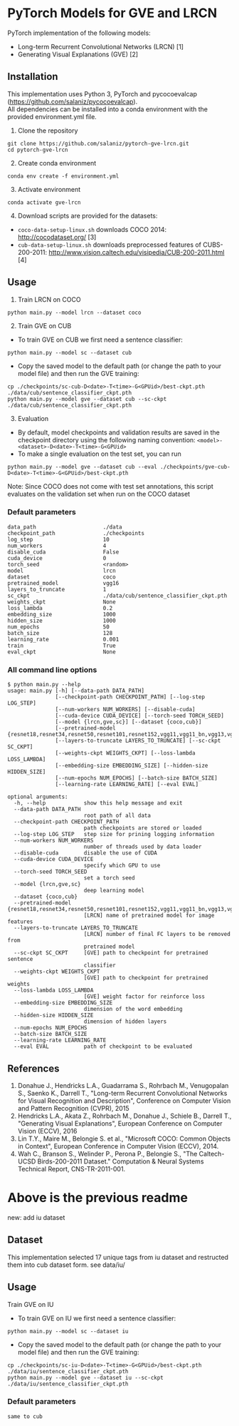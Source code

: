 # PyTorch Models for GVE and LRCN
PyTorch implementation of the following models:
* Long-term Recurrent Convolutional Networks (LRCN) [1]
* Generating Visual Explanations (GVE) [2]

## Installation
This implementation uses Python 3, PyTorch and pycocoevalcap (https://github.com/salaniz/pycocoevalcap).  
All dependencies can be installed into a conda environment with the provided environment.yml file.

1. Clone the repository
```shell
git clone https://github.com/salaniz/pytorch-gve-lrcn.git
cd pytorch-gve-lrcn
```
2. Create conda environment
```shell
conda env create -f environment.yml
```
3. Activate environment
```shell
conda activate gve-lrcn
```
4. Download scripts are provided for the datasets:
* `coco-data-setup-linux.sh` downloads COCO 2014: http://cocodataset.org/ [3]
* `cub-data-setup-linux.sh` downloads preprocessed features of CUBS-200-2011: http://www.vision.caltech.edu/visipedia/CUB-200-2011.html [4]

## Usage
1. Train LRCN on COCO
```
python main.py --model lrcn --dataset coco
```

2. Train GVE on CUB
* To train GVE on CUB we first need a sentence classifier:
```
python main.py --model sc --dataset cub
```
* Copy the saved model to the default path (or change the path to your model file) and then run the GVE training:
```
cp ./checkpoints/sc-cub-D<date>-T<time>-G<GPUid>/best-ckpt.pth ./data/cub/sentence_classifier_ckpt.pth
python main.py --model gve --dataset cub --sc-ckpt ./data/cub/sentence_classifier_ckpt.pth
```

3. Evaluation
* By default, model checkpoints and validation results are saved in the checkpoint directory using the following naming convention: `<model>-<dataset>-D<date>-T<time>-G<GPUid>`
* To make a single evaluation on the test set, you can run
```
python main.py --model gve --dataset cub --eval ./checkpoints/gve-cub-D<date>-T<time>-G<GPUid>/best-ckpt.pth
```
Note: Since COCO does not come with test set annotations, this script evaluates on the validation set when run on the COCO dataset


### Default parameters
```
data_path                     ./data
checkpoint_path               ./checkpoints
log_step                      10
num_workers                   4
disable_cuda                  False
cuda_device                   0
torch_seed                    <random>
model                         lrcn
dataset                       coco
pretrained_model              vgg16
layers_to_truncate            1
sc_ckpt                       ./data/cub/sentence_classifier_ckpt.pth
weights_ckpt                  None
loss_lambda                   0.2
embedding_size                1000
hidden_size                   1000
num_epochs                    50
batch_size                    128
learning_rate                 0.001
train                         True
eval_ckpt                     None
```

### All command line options
```
$ python main.py --help
usage: main.py [-h] [--data-path DATA_PATH]
               [--checkpoint-path CHECKPOINT_PATH] [--log-step LOG_STEP]
               [--num-workers NUM_WORKERS] [--disable-cuda]
               [--cuda-device CUDA_DEVICE] [--torch-seed TORCH_SEED]
               [--model {lrcn,gve,sc}] [--dataset {coco,cub}]
               [--pretrained-model {resnet18,resnet34,resnet50,resnet101,resnet152,vgg11,vgg11_bn,vgg13,vgg13_bn,vgg16,vgg16_bn,vgg19_bn,vgg19}]
               [--layers-to-truncate LAYERS_TO_TRUNCATE] [--sc-ckpt SC_CKPT]
               [--weights-ckpt WEIGHTS_CKPT] [--loss-lambda LOSS_LAMBDA]
               [--embedding-size EMBEDDING_SIZE] [--hidden-size HIDDEN_SIZE]
               [--num-epochs NUM_EPOCHS] [--batch-size BATCH_SIZE]
               [--learning-rate LEARNING_RATE] [--eval EVAL]

optional arguments:
  -h, --help            show this help message and exit
  --data-path DATA_PATH
                        root path of all data
  --checkpoint-path CHECKPOINT_PATH
                        path checkpoints are stored or loaded
  --log-step LOG_STEP   step size for prining logging information
  --num-workers NUM_WORKERS
                        number of threads used by data loader
  --disable-cuda        disable the use of CUDA
  --cuda-device CUDA_DEVICE
                        specify which GPU to use
  --torch-seed TORCH_SEED
                        set a torch seed
  --model {lrcn,gve,sc}
                        deep learning model
  --dataset {coco,cub}
  --pretrained-model {resnet18,resnet34,resnet50,resnet101,resnet152,vgg11,vgg11_bn,vgg13,vgg13_bn,vgg16,vgg16_bn,vgg19_bn,vgg19}
                        [LRCN] name of pretrained model for image features
  --layers-to-truncate LAYERS_TO_TRUNCATE
                        [LRCN] number of final FC layers to be removed from
                        pretrained model
  --sc-ckpt SC_CKPT     [GVE] path to checkpoint for pretrained sentence
                        classifier
  --weights-ckpt WEIGHTS_CKPT
                        [GVE] path to checkpoint for pretrained weights
  --loss-lambda LOSS_LAMBDA
                        [GVE] weight factor for reinforce loss
  --embedding-size EMBEDDING_SIZE
                        dimension of the word embedding
  --hidden-size HIDDEN_SIZE
                        dimension of hidden layers
  --num-epochs NUM_EPOCHS
  --batch-size BATCH_SIZE
  --learning-rate LEARNING_RATE
  --eval EVAL           path of checkpoint to be evaluated
```

## References
1. Donahue J., Hendricks L.A., Guadarrama S., Rohrbach M., Venugopalan S., Saenko K., Darrell T., "Long-term Recurrent Convolutional Networks for Visual Recognition and Description", Conference on Computer Vision and Pattern Recognition (CVPR), 2015
2. Hendricks L.A., Akata Z., Rohrbach M., Donahue J., Schiele B., Darrell T., "Generating Visual Explanations", European Conference on Computer Vision (ECCV), 2016
3. Lin T.Y., Maire M., Belongie S. et al., "Microsoft COCO: Common Objects in Context", European Conference in Computer Vision (ECCV), 2014.
4. Wah C., Branson S., Welinder P., Perona P., Belongie S., "The Caltech-UCSD Birds-200-2011 Dataset." Computation & Neural Systems Technical Report, CNS-TR-2011-001.


# Above is the previous readme
new: add iu dataset

## Dataset
This implementation selected 17 unique tags from iu dataset and restructed them into cub dataset form.
see data/iu/

## Usage
Train GVE on IU
* To train GVE on IU  we first need a sentence classifier:
```
python main.py --model sc --dataset iu
```
* Copy the saved model to the default path (or change the path to your model file) and then run the GVE training:
```
cp ./checkpoints/sc-iu-D<date>-T<time>-G<GPUid>/best-ckpt.pth ./data/iu/sentence_classifier_ckpt.pth
python main.py --model gve --dataset iu --sc-ckpt ./data/iu/sentence_classifier_ckpt.pth
```

### Default parameters
```
same to cub
```
